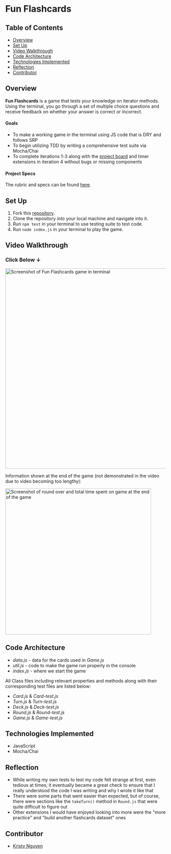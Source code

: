 # Fun Flashcards

## Table of Contents
- [Overview](#overview)
- [Set Up](#set-up)
- [Video Walkthrough](#video-walkthrough)
- [Code Architecture](#code-architecture)
- [Technologies Implemented](#technologies-implemented)
- [Reflection](#reflection)
- [Contributor](#contributor)

## Overview
**Fun Flashcards** is a game that tests your knowledge on iterator methods. Using the terminal, you go through a set of multiple choice questions and receive feedback on whether your answer is correct or incorrect.

#### Goals
- To make a working game in the terminal using JS code that is DRY and follows SRP
- To begin utilizing TDD by writing a comprehensive test suite via Mocha/Chai
- To complete iterations 1-3 along with the [project board](https://github.com/kpn678/fun-flashcards/projects/1) and timer extensions in iteration 4 without bugs or missing components

#### Project Specs
The rubric and specs can be found [here](https://frontend.turing.edu/projects/flash-cards.html).

## Set Up
1. Fork this [repository](https://github.com/kpn678/fun-flashcards.git).
2. Clone the repository into your local machine and navigate into it.
3. Run `npm test` in your terminal to use testing suite to test code.
4. Run `node index.js` in your terminal to play the game.

## Video Walkthrough

### Click Below ↓
[<img width="628" alt="Screenshot of Fun Flashcards game in terminal" src="https://user-images.githubusercontent.com/99382481/168177911-b0f5886b-9bae-4f62-8bb5-3b86ff64a968.png">](https://drive.google.com/file/d/1yUonhPKlqptZt9JUH_v7gt8H12K9fS1G/view?usp=sharing)

Information shown at the end of the game (not demonstrated in the video due to video becoming too lengthy):

<img width="458" alt="Screenshot of round over and total time spent on game at the end of the game" src="https://user-images.githubusercontent.com/99382481/168178165-3fe9677c-188a-4340-92a6-79c4ec7c485f.png">

## Code Architecture
- *data.js* - data for the cards used in *Game.js*
- *util.js* - code to make the game run properly in the console
- *index.js* - where we start the game

All Class files including relevant properties and methods along with their corresponding test files are listed below:
- *Card.js* & *Card-test.js*
- *Turn.js* & *Turn-test.js*
- *Deck.js* & *Deck-test.js*
- *Round.js* & *Round-test.js*
- *Game.js* & *Game-test.js*

## Technologies Implemented
- JavaScript
- Mocha/Chai

## Reflection
- While writing my own tests to test my code felt strange at first, even tedious at times, it eventually became a great check to ensure that I really understood the code I was writing and why I wrote it like that
- There were some parts that went easier than expected, but of course, there were sections like the `takeTurn()` method in `Round.js` that were quite difficult to figure out
- Other extensions I would have enjoyed looking into more were the "more practice" and "build another flashcards dataset" ones

## Contributor
- [Kristy Nguyen](https://github.com/kpn678)
